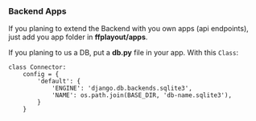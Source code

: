 ### Backend Apps

If you planing to extend the Backend with you own apps (api endpoints),
just add you app folder in **ffplayout/apps**.

If you planing to us a DB, put a **db.py** file in your app. With this `Class`:

```
class Connector:
    config = {
        'default': {
            'ENGINE': 'django.db.backends.sqlite3',
            'NAME': os.path.join(BASE_DIR, 'db-name.sqlite3'),
        }
    }

```
